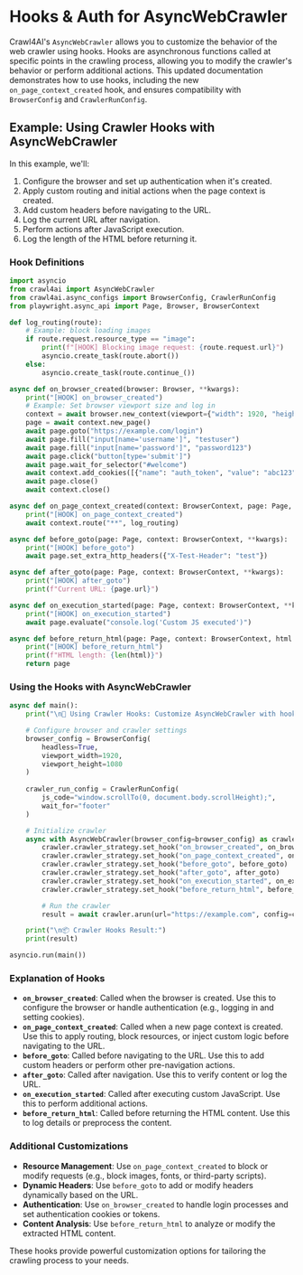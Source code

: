 # Hooks & Auth for AsyncWebCrawler

Crawl4AI's `AsyncWebCrawler` allows you to customize the behavior of the web crawler using hooks. Hooks are asynchronous functions called at specific points in the crawling process, allowing you to modify the crawler's behavior or perform additional actions. This updated documentation demonstrates how to use hooks, including the new `on_page_context_created` hook, and ensures compatibility with `BrowserConfig` and `CrawlerRunConfig`.

## Example: Using Crawler Hooks with AsyncWebCrawler

In this example, we'll:

1. Configure the browser and set up authentication when it's created.
2. Apply custom routing and initial actions when the page context is created.
3. Add custom headers before navigating to the URL.
4. Log the current URL after navigation.
5. Perform actions after JavaScript execution.
6. Log the length of the HTML before returning it.

### Hook Definitions

```python
import asyncio
from crawl4ai import AsyncWebCrawler
from crawl4ai.async_configs import BrowserConfig, CrawlerRunConfig
from playwright.async_api import Page, Browser, BrowserContext

def log_routing(route):
    # Example: block loading images
    if route.request.resource_type == "image":
        print(f"[HOOK] Blocking image request: {route.request.url}")
        asyncio.create_task(route.abort())
    else:
        asyncio.create_task(route.continue_())

async def on_browser_created(browser: Browser, **kwargs):
    print("[HOOK] on_browser_created")
    # Example: Set browser viewport size and log in
    context = await browser.new_context(viewport={"width": 1920, "height": 1080})
    page = await context.new_page()
    await page.goto("https://example.com/login")
    await page.fill("input[name='username']", "testuser")
    await page.fill("input[name='password']", "password123")
    await page.click("button[type='submit']")
    await page.wait_for_selector("#welcome")
    await context.add_cookies([{"name": "auth_token", "value": "abc123", "url": "https://example.com"}])
    await page.close()
    await context.close()

async def on_page_context_created(context: BrowserContext, page: Page, **kwargs):
    print("[HOOK] on_page_context_created")
    await context.route("**", log_routing)

async def before_goto(page: Page, context: BrowserContext, **kwargs):
    print("[HOOK] before_goto")
    await page.set_extra_http_headers({"X-Test-Header": "test"})

async def after_goto(page: Page, context: BrowserContext, **kwargs):
    print("[HOOK] after_goto")
    print(f"Current URL: {page.url}")

async def on_execution_started(page: Page, context: BrowserContext, **kwargs):
    print("[HOOK] on_execution_started")
    await page.evaluate("console.log('Custom JS executed')")

async def before_return_html(page: Page, context: BrowserContext, html: str, **kwargs):
    print("[HOOK] before_return_html")
    print(f"HTML length: {len(html)}")
    return page
```

### Using the Hooks with AsyncWebCrawler

```python
async def main():
    print("\n🔗 Using Crawler Hooks: Customize AsyncWebCrawler with hooks!")

    # Configure browser and crawler settings
    browser_config = BrowserConfig(
        headless=True,
        viewport_width=1920,
        viewport_height=1080
    )
    
    crawler_run_config = CrawlerRunConfig(
        js_code="window.scrollTo(0, document.body.scrollHeight);",
        wait_for="footer"
    )

    # Initialize crawler
    async with AsyncWebCrawler(browser_config=browser_config) as crawler:
        crawler.crawler_strategy.set_hook("on_browser_created", on_browser_created)
        crawler.crawler_strategy.set_hook("on_page_context_created", on_page_context_created)
        crawler.crawler_strategy.set_hook("before_goto", before_goto)
        crawler.crawler_strategy.set_hook("after_goto", after_goto)
        crawler.crawler_strategy.set_hook("on_execution_started", on_execution_started)
        crawler.crawler_strategy.set_hook("before_return_html", before_return_html)

        # Run the crawler
        result = await crawler.arun(url="https://example.com", config=crawler_run_config)

    print("\n📦 Crawler Hooks Result:")
    print(result)

asyncio.run(main())
```

### Explanation of Hooks

- **`on_browser_created`**: Called when the browser is created. Use this to configure the browser or handle authentication (e.g., logging in and setting cookies).
- **`on_page_context_created`**: Called when a new page context is created. Use this to apply routing, block resources, or inject custom logic before navigating to the URL.
- **`before_goto`**: Called before navigating to the URL. Use this to add custom headers or perform other pre-navigation actions.
- **`after_goto`**: Called after navigation. Use this to verify content or log the URL.
- **`on_execution_started`**: Called after executing custom JavaScript. Use this to perform additional actions.
- **`before_return_html`**: Called before returning the HTML content. Use this to log details or preprocess the content.

### Additional Customizations

- **Resource Management**: Use `on_page_context_created` to block or modify requests (e.g., block images, fonts, or third-party scripts).
- **Dynamic Headers**: Use `before_goto` to add or modify headers dynamically based on the URL.
- **Authentication**: Use `on_browser_created` to handle login processes and set authentication cookies or tokens.
- **Content Analysis**: Use `before_return_html` to analyze or modify the extracted HTML content.

These hooks provide powerful customization options for tailoring the crawling process to your needs.

